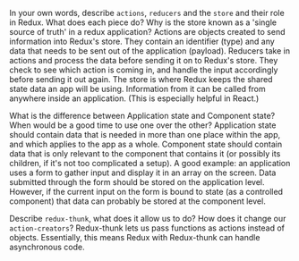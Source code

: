 In your own words, describe `actions`, `reducers` and the `store` and their role in Redux. What does each piece do? Why is the store known as a 'single source of truth' in a redux application?
  Actions are objects created to send information into Redux's store. They contain an identifier (type) and any data that needs to be sent out of the application (payload).
  Reducers take in actions and process the data before sending it on to Redux's store. They check to see which action is coming in, and handle the input accordingly before sending it out again.
  The store is where Redux keeps the shared state data an app will be using. Information from it can be called from anywhere inside an application. (This is especially helpful in React.)

What is the difference between Application state and Component state? When would be a good time to use one over the other?
  Application state should contain data that is needed in more than one place within the app, and which applies to the app as a whole. Component state should contain data that is only relevant to the component that contains it (or possibly its children, if it's not too complicated a setup). A good example: an application uses a form to gather input and display it in an array on the screen. Data submitted through the form should be stored on the application level. However, if the current input on the form is bound to state (as a controlled component) that data can probably be stored at the component level.


Describe `redux-thunk`, what does it allow us to do? How does it change our `action-creators`?
  Redux-thunk lets us pass functions as actions instead of objects. Essentially, this means Redux with Redux-thunk can handle asynchronous code.